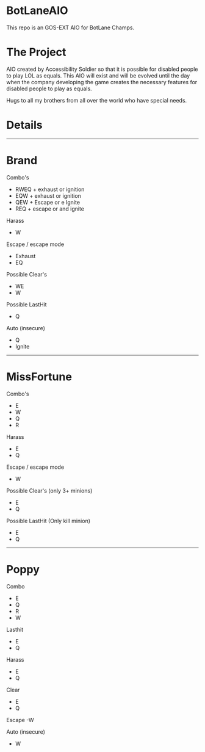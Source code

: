 # BotLaneAIO
This repo is an GOS-EXT AIO for BotLane Champs. 

# The Project
AIO created by Accessibility Soldier so that it is possible for disabled people to play LOL as equals.
This AIO will exist and will be evolved until the day when the company developing the game creates the necessary features for disabled people to play as equals.

Hugs to all my brothers from all over the world who have special needs.

# Details
--------------------------------------------------------------------------------------
# Brand

Combo's

- RWEQ + exhaust or ignition
- EQW + exhaust or ignition
- QEW + Escape or e Ignite
- REQ + escape or and ignite

Harass
- W

Escape / escape mode
- Exhaust
- EQ

Possible Clear's
- WE
- W

Possible LastHit
- Q

Auto (insecure)
- Q
- Ignite
--------------------------------------------------------------------------------------
# MissFortune

Combo's
- E
- W
- Q
- R

Harass
- E
- Q

Escape / escape mode
- W

Possible Clear's (only 3+ minions)
- E
- Q

Possible LastHit (Only kill minion)
- E
- Q
--------------------------------------------------------------------------------------
# Poppy

Combo
- E
- Q
- R
- W

Lasthit
- E
- Q

Harass
- E
- Q

Clear
- E
- Q

Escape
-W

Auto (insecure)
- W
